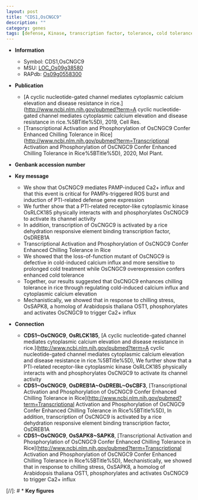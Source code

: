 ```yaml
---
layout: post
title: "CDS1,OsCNGC9"
description: ""
category: genes
tags: [defense, Kinase, transcription factor, tolerance, cold tolerance, chilling, calcium, cold, chilling stress]
---
```


* **Information**  
    + Symbol: CDS1,OsCNGC9  
    + MSU: [LOC_Os09g38580](http://rice.plantbiology.msu.edu/cgi-bin/ORF_infopage.cgi?orf=LOC_Os09g38580)  
    + RAPdb: [Os09g0558300](http://rapdb.dna.affrc.go.jp/viewer/gbrowse_details/irgsp1?name=Os09g0558300)  

* **Publication**  
    + [A cyclic nucleotide-gated channel mediates cytoplasmic calcium elevation and disease resistance in rice.](http://www.ncbi.nlm.nih.gov/pubmed?term=A cyclic nucleotide-gated channel mediates cytoplasmic calcium elevation and disease resistance in rice.%5BTitle%5D), 2019, Cell Res.
    + [Transcriptional Activation and Phosphorylation of OsCNGC9 Confer Enhanced Chilling Tolerance in Rice](http://www.ncbi.nlm.nih.gov/pubmed?term=Transcriptional Activation and Phosphorylation of OsCNGC9 Confer Enhanced Chilling Tolerance in Rice%5BTitle%5D), 2020, Mol Plant.

* **Genbank accession number**  

* **Key message**  
    + We show that OsCNGC9 mediates PAMP-induced Ca2+ influx and that this event is critical for PAMPs-triggered ROS burst and induction of PTI-related defense gene expression
    + We further show that a PTI-related receptor-like cytoplasmic kinase OsRLCK185 physically interacts with and phosphorylates OsCNGC9 to activate its channel activity
    + In addition, transcription of OsCNGC9 is activated by a rice dehydration responsive element binding transcription factor, OsDREB1A
    + Transcriptional Activation and Phosphorylation of OsCNGC9 Confer Enhanced Chilling Tolerance in Rice
    + We showed that the loss-of-function mutant of OsCNGC9 is defective in cold-induced calcium influx and more sensitive to prolonged cold treatment while OsCNGC9 overexpression confers enhanced cold tolerance
    + Together, our results suggested that OsCNGC9 enhances chilling tolerance in rice through regulating cold-induced calcium influx and cytoplasmic calcium elevation
    + Mechanistically, we showed that in response to chilling stress, OsSAPK8, a homolog of Arabidopsis thaliana OST1, phosphorylates and activates OsCNGC9 to trigger Ca2+ influx

* **Connection**  
    + __CDS1~OsCNGC9__, __OsRLCK185__, [A cyclic nucleotide-gated channel mediates cytoplasmic calcium elevation and disease resistance in rice.](http://www.ncbi.nlm.nih.gov/pubmed?term=A cyclic nucleotide-gated channel mediates cytoplasmic calcium elevation and disease resistance in rice.%5BTitle%5D),  We further show that a PTI-related receptor-like cytoplasmic kinase OsRLCK185 physically interacts with and phosphorylates OsCNGC9 to activate its channel activity
    + __CDS1~OsCNGC9__, __OsDREB1A~OsDREBL~OsCBF3__, [Transcriptional Activation and Phosphorylation of OsCNGC9 Confer Enhanced Chilling Tolerance in Rice](http://www.ncbi.nlm.nih.gov/pubmed?term=Transcriptional Activation and Phosphorylation of OsCNGC9 Confer Enhanced Chilling Tolerance in Rice%5BTitle%5D),  In addition, transcription of OsCNGC9 is activated by a rice dehydration responsive element binding transcription factor, OsDREB1A
    + __CDS1~OsCNGC9__, __OsSAPK8~SAPK8__, [Transcriptional Activation and Phosphorylation of OsCNGC9 Confer Enhanced Chilling Tolerance in Rice](http://www.ncbi.nlm.nih.gov/pubmed?term=Transcriptional Activation and Phosphorylation of OsCNGC9 Confer Enhanced Chilling Tolerance in Rice%5BTitle%5D),  Mechanistically, we showed that in response to chilling stress, OsSAPK8, a homolog of Arabidopsis thaliana OST1, phosphorylates and activates OsCNGC9 to trigger Ca2+ influx

[//]: # * **Key figures**  


